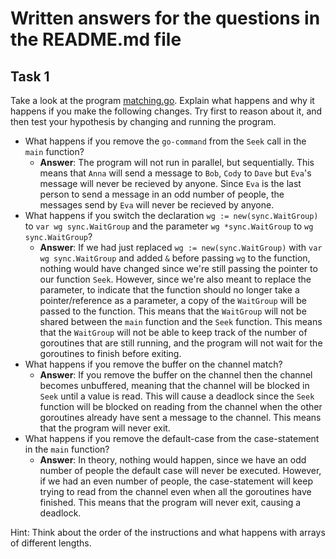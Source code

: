 # Written answers for the questions in the README.md file

## Task 1

Take a look at the program [matching.go](src/matching.go). Explain what happens and why it happens if you make the following changes. Try first to reason about it, and then test your hypothesis by changing and running the program.

- What happens if you remove the `go-command` from the `Seek` call in the `main` function?
  - **Answer**: The program will not run in parallel, but sequentially. This means that `Anna` will send a message to `Bob`, `Cody` to `Dave` but `Eva`'s message will never be recieved by anyone. Since `Eva` is the last person to send a message in an odd number of people, the messages send by `Eva` will never be recieved by anyone.
- What happens if you switch the declaration `wg := new(sync.WaitGroup)` to `var wg sync.WaitGroup` and the parameter `wg *sync.WaitGroup` to `wg sync.WaitGroup`?
  - **Answer**: If we had just replaced `wg := new(sync.WaitGroup)` with `var wg sync.WaitGroup` and added `&` before passing `wg` to the function, nothing would have changed since we're still passing the pointer to our function `Seek`. However, since we're also meant to replace the parameter, to indicate that the function should no longer take a pointer/reference as a parameter, a copy of the `WaitGroup` will be passed to the function. This means that the `WaitGroup` will not be shared between the `main` function and the `Seek` function. This means that the `WaitGroup` will not be able to keep track of the number of goroutines that are still running, and the program will not wait for the goroutines to finish before exiting.
- What happens if you remove the buffer on the channel match?
  - **Answer**: If you remove the buffer on the channel then the channel becomes unbuffered, meaning that the channel will be blocked in `Seek` until a value is read. This will cause a deadlock since the `Seek` function will be blocked on reading from the channel when the other goroutines already have sent a message to the channel. This means that the program will never exit.
- What happens if you remove the default-case from the case-statement in the `main` function?
  - **Answer**: In theory, nothing would happen, since we have an odd number of people the default case will never be executed. However, if we had an even number of people, the case-statement will keep trying to read from the channel even when all the goroutines have finished. This means that the program will never exit, causing a deadlock.

Hint: Think about the order of the instructions and what happens with arrays of different lengths.
